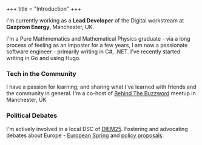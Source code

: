 +++
title =  "Introduction"
+++

I'm currently working as a **Lead Developer** of the Digital workstream at **Gazprom Energy**, Manchester, UK.

I'm a Pure Mathmematics and Mathematical Physics graduate - via a long process of feeling as an imposter for a few years, I am now a passionate software engineer - primarily writing in C#, .NET. I've recently started writing in Go and using Hugo.

### Tech in the Community

I have a passion for learning; and sharing what I've learned with friends and the community in general. I'm a co-host of [Behind The Buzzword](https://www.meetup.com/en-AU/Behind-The-Buzz-Word/events/261514601/) meetup in Manchester, UK 

### Political Debates

I'm actively involved in a local DSC of [DIEM25](https://diem25.org/). Fostering and advocating debates about Europe -  [European Spring](https://europeanspring.net/) and [policy proposals](https://www.program.europeanspring.net/).

